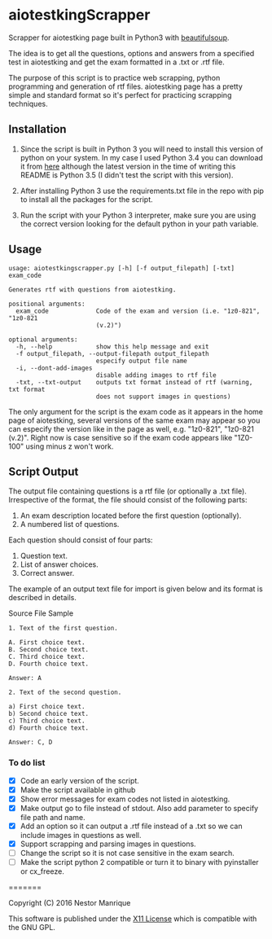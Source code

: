 aiotestkingScrapper
==================

Scrapper for aiotestking page built in Python3 with [beautifulsoup](http://www.crummy.com/software/BeautifulSoup/).

The idea is to get all the questions, options and answers from a specified test in aiotestking and get the exam formatted in a .txt or .rtf file.

The purpose of this script is to practice web scrapping, python programming and generation of rtf files. aiotestking page has a pretty simple and standard format so it's perfect for practicing scrapping techniques.

## Installation

1. Since the script is built in Python 3 you will need to install this version of python on your system. In my case I used Python 3.4 you can download it from [here](https://www.python.org/downloads/release/python-343/) although the latest version in the time of writing this README is Python 3.5 (I didn't test the script with this version).

2. After installing Python 3 use the requirements.txt file in the repo with pip to install all the packages for the script.

3. Run the script with your Python 3 interpreter, make sure you are using the correct version looking for the default python in your path variable.

## Usage


```
usage: aiotestkingscrapper.py [-h] [-f output_filepath] [-txt] exam_code

Generates rtf with questions from aiotestking.

positional arguments:
  exam_code             Code of the exam and version (i.e. "1z0-821", "1z0-821
                        (v.2)")

optional arguments:
  -h, --help            show this help message and exit
  -f output_filepath, --output-filepath output_filepath
                        especify output file name
  -i, --dont-add-images
                        disable adding images to rtf file
  -txt, --txt-output    outputs txt format instead of rtf (warning, txt format
                        does not support images in questions)
```

The only argument for the script is the exam code as it appears in the home page of aiotestking, several versions of the same exam may appear so you can especify the version like in the page as well, e.g. "1z0-821", "1z0-821 (v.2)". Right now is case sensitive so if the exam code appears like "1Z0-100" using minus z won't work.

## Script Output

The output file containing questions is a rtf file (or optionally a .txt file). Irrespective of the format, the file should consist of the following parts:

   1. An exam description located before the first question (optionally).
   2. A numbered list of questions.

Each question should consist of four parts:

   1. Question text.
   2. List of answer choices.
   3. Correct answer.

The example of an output text file for import is given below and its format is described in details.

Source File Sample

```
1. Text of the first question.

A. First choice text.
B. Second choice text.
C. Third choice text.
D. Fourth choice text.

Answer: A

2. Text of the second question.

a) First choice text.
b) Second choice text.
c) Third choice text.
d) Fourth choice text.

Answer: C, D
```

### To do list
- [x] Code an early version of the script.
- [x] Make the script available in github
- [x] Show error messages for exam codes not listed in aiotestking.
- [x] Make output go to file instead of stdout. Also add parameter to specify file path and name.
- [x] Add an option so it can output a .rtf file instead of a .txt so we can include images in questions as well.
- [x] Support scrapping and parsing images in questions.
- [ ] Change the script so it is not case sensitive in the exam search.
- [ ] Make the script python 2 compatible or turn it to binary with pyinstaller or cx_freeze.

=======

Copyright (C) 2016 Nestor Manrique

This software is published under the [X11 License](http://www.gnu.org/licenses/license-list.html#X11License) which is compatible with the GNU GPL.
